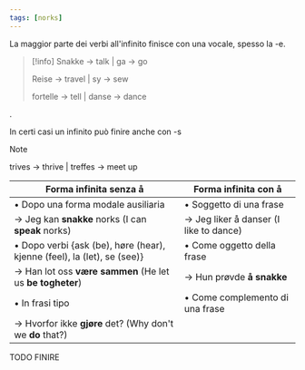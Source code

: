 ```yaml
---
tags: [norks] 
---
```


La maggior parte dei verbi all'infinito finisce con una vocale, spesso la -e.

>[!info]
>Snakke -> talk   |   ga -> go
>
>Reise -> travel   |   sy -> sew
>
>fortelle -> tell     |   danse -> dance

.

In certi casi un infinito può finire anche con -s

>[!note]
>trives -> thrive   |   treffes -> meet up

Forma infinita senza å | Forma infinita con å
---------|------
• Dopo una forma modale ausiliaria | • Soggetto di una frase
-> Jeg kan **snakke** norks (I can **speak** norks) | -> Jeg liker å danser (I like to dance)
• Dopo verbi {ask (be), høre (hear), kjenne (feel), la (let), se (see)}|• Come oggetto della frase 
-> Han lot oss **være sammen** (He let us **be togheter**)| -> Hun prøvde **å snakke**
• In frasi tipo| • Come complemento di una frase
-> Hvorfor ikke **gjøre** det? (Why don't we **do** that?)|

TODO FINIRE